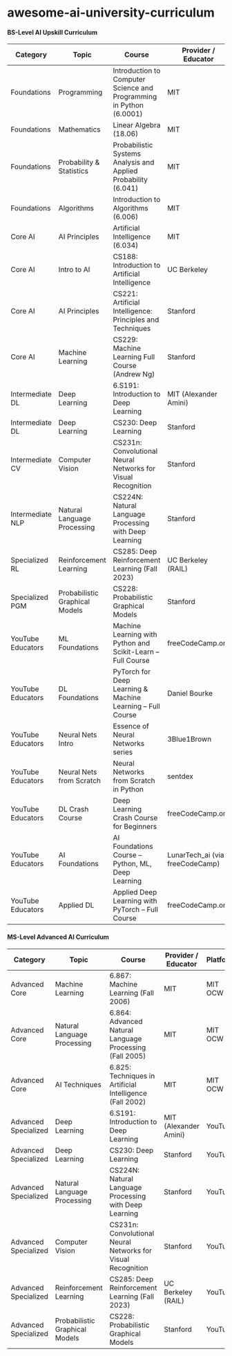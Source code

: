 # awesome-ai-university-curriculum


#### BS-Level AI Upskill Curriculum

| Category            | Topic                       | Course                                                                         | Provider / Educator               | Platform  | Link                                                                                                          |
|---------------------|-----------------------------|--------------------------------------------------------------------------------|-----------------------------------|-----------|---------------------------------------------------------------------------------------------------------------|
| Foundations         | Programming                 | Introduction to Computer Science and Programming in Python (6.0001)             | MIT                               | MIT OCW   | https://ocw.mit.edu/courses/6-0001-introduction-to-computer-science-and-programming-in-python-fall-2016/      |
| Foundations         | Mathematics                 | Linear Algebra (18.06)                                                          | MIT                               | MIT OCW   | https://ocw.mit.edu/courses/18-06-linear-algebra-spring-2010/                                                  |
| Foundations         | Probability & Statistics    | Probabilistic Systems Analysis and Applied Probability (6.041)                  | MIT                               | MIT OCW   | https://ocw.mit.edu/courses/6-041-probabilistic-systems-analysis-and-applied-probability-fall-2010/           |
| Foundations         | Algorithms                  | Introduction to Algorithms (6.006)                                              | MIT                               | MIT OCW   | https://ocw.mit.edu/courses/6-006-introduction-to-algorithms-spring-2020/                                      |
| Core AI             | AI Principles               | Artificial Intelligence (6.034)                                                  | MIT                               | MIT OCW   | https://ocw.mit.edu/courses/6-034-artificial-intelligence-fall-2010/                                            |
| Core AI             | Intro to AI                 | CS188: Introduction to Artificial Intelligence                                   | UC Berkeley                       | YouTube   | https://www.youtube.com/playlist?list=PLYvXBBD1MvfeWbhYPCqBV11NQD9YMA_bW                                      |
| Core AI             | AI Principles               | CS221: Artificial Intelligence: Principles and Techniques                        | Stanford                          | YouTube   | https://www.youtube.com/playlist?list=PLoROMvodv4rOca_Ovz1DvdtWuz8BfSWL2                                      |
| Core AI             | Machine Learning            | CS229: Machine Learning Full Course (Andrew Ng)                                  | Stanford                          | YouTube   | https://www.youtube.com/playlist?list=PLoROMvodv4rMiGQp3WXShtMGgzqpfVfbU                                      |
| Intermediate DL     | Deep Learning               | 6.S191: Introduction to Deep Learning                                           | MIT (Alexander Amini)             | YouTube   | https://www.youtube.com/playlist?list=PLtBw6njQRU-rwp5__7C0oIVt26ZgjG9NI                                      |
| Intermediate DL     | Deep Learning               | CS230: Deep Learning                                                            | Stanford                          | YouTube   | https://www.youtube.com/playlist?list=PLoROMvodv4rOABXSygHTsbvUz4G_YQhOb                                      |
| Intermediate CV     | Computer Vision             | CS231n: Convolutional Neural Networks for Visual Recognition                     | Stanford                          | YouTube   | https://www.youtube.com/playlist?list=PL-myaKI4DslVRBatz03okSjJjj1UVzhhF                                      |
| Intermediate NLP    | Natural Language Processing | CS224N: Natural Language Processing with Deep Learning                          | Stanford                          | YouTube   | https://www.youtube.com/playlist?list=PLoROMvodv4rMFqRtEuo6SGjY4XbRIVRd4                                      |
| Specialized RL      | Reinforcement Learning      | CS285: Deep Reinforcement Learning (Fall 2023)                                   | UC Berkeley (RAIL)                | YouTube   | https://www.youtube.com/playlist?list=PL_iWQOsE6TfVYGEGiAOMaOzzv41Jfm_Ps                                      |
| Specialized PGM     | Probabilistic Graphical Models | CS228: Probabilistic Graphical Models                                           | Stanford                          | YouTube   | https://www.youtube.com/playlist?list=PLQl7D2xuMMNq5lj52YpCjGvgOrjvX4h5G                                      |
| YouTube Educators   | ML Foundations              | Machine Learning with Python and Scikit-Learn – Full Course                       | freeCodeCamp.org                  | YouTube   | https://www.youtube.com/watch?v=hDKCxebp88A                                                                   |
| YouTube Educators   | DL Foundations              | PyTorch for Deep Learning & Machine Learning – Full Course                       | Daniel Bourke                     | YouTube   | https://www.youtube.com/watch?v=V_xro1bcAuA                                                                   |
| YouTube Educators   | Neural Nets Intro           | Essence of Neural Networks series                                                | 3Blue1Brown                       | YouTube   | https://www.youtube.com/playlist?list=PLZZWrBYkx7Otcjr3eCLZDCgfpqnxMY29sQ                                      |
| YouTube Educators   | Neural Nets from Scratch    | Neural Networks from Scratch in Python                                           | sentdex                           | YouTube   | https://www.youtube.com/playlist?list=PLQVvvaa0QuDcjD5BAw2DxE6OF2tius3V3                                      |
| YouTube Educators   | DL Crash Course             | Deep Learning Crash Course for Beginners                                         | freeCodeCamp.org                  | YouTube   | https://www.youtube.com/playlist?list=PLSZS2dIkMNUEUJub6Gh6nClKNJnyQfkZy                                     |
| YouTube Educators   | AI Foundations              | AI Foundations Course – Python, ML, Deep Learning                                | LunarTech_ai (via freeCodeCamp)   | YouTube   | https://www.youtube.com/watch?v=0oyDqO8PjIg                                                                   |
| YouTube Educators   | Applied DL                  | Applied Deep Learning with PyTorch – Full Course                                 | freeCodeCamp.org                  | YouTube   | https://www.youtube.com/watch?v=CNuI8OWsppg                                                                  |

#### MS-Level Advanced AI Curriculum

| Category             | Topic                       | Course                                                                        | Provider / Educator         | Platform  | Link                                                                                                       |
|----------------------|-----------------------------|-------------------------------------------------------------------------------|-----------------------------|-----------|------------------------------------------------------------------------------------------------------------|
| Advanced Core        | Machine Learning            | 6.867: Machine Learning (Fall 2006)                                            | MIT                         | MIT OCW   | https://ocw.mit.edu/courses/6-867-machine-learning-fall-2006/                                              |
| Advanced Core        | Natural Language Processing | 6.864: Advanced Natural Language Processing (Fall 2005)                       | MIT                         | MIT OCW   | https://ocw.mit.edu/courses/6-864-advanced-natural-language-processing-fall-2005/                         |
| Advanced Core        | AI Techniques               | 6.825: Techniques in Artificial Intelligence (Fall 2002)                      | MIT                         | MIT OCW   | https://ocw.mit.edu/courses/6-825-techniques-in-artificial-intelligence-sma-5504-fall-2002/                |
| Advanced Specialized | Deep Learning               | 6.S191: Introduction to Deep Learning                                         | MIT (Alexander Amini)       | YouTube   | https://www.youtube.com/playlist?list=PLtBw6njQRU-rwp5__7C0oIVt26ZgjG9NI                                  |
| Advanced Specialized | Deep Learning               | CS230: Deep Learning                                                          | Stanford                    | YouTube   | https://www.youtube.com/playlist?list=PLoROMvodv4rOABXSygHTsbvUz4G_YQhOb                                  |
| Advanced Specialized | Natural Language Processing | CS224N: Natural Language Processing with Deep Learning                        | Stanford                    | YouTube   | https://www.youtube.com/playlist?list=PLoROMvodv4rMFqRtEuo6SGjY4XbRIVRd4                                  |
| Advanced Specialized | Computer Vision             | CS231n: Convolutional Neural Networks for Visual Recognition                   | Stanford                    | YouTube   | https://www.youtube.com/playlist?list=PL-myaKI4DslVRBatz03okSjJjj1UVzhhF                                  |
| Advanced Specialized | Reinforcement Learning      | CS285: Deep Reinforcement Learning (Fall 2023)                                 | UC Berkeley (RAIL)          | YouTube   | https://www.youtube.com/playlist?list=PL_iWQOsE6TfVYGEGiAOMaOzzv41Jfm_Ps                                  |
| Advanced Specialized | Probabilistic Graphical Models | CS228: Probabilistic Graphical Models                                         | Stanford                    | YouTube   | https://www.youtube.com/playlist?list=PLQl7D2xuMMNq5lj52YpCjGvgOrjvX4h5G                                  |
